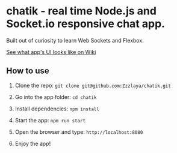 # chatik - real time Node.js and Socket.io responsive chat app. 

Built out of curiosity to learn Web Sockets and Flexbox.

[See what app's UI looks like on Wiki](https://github.com/Zzzlaya/chatik/wiki)

## How to use
1. Clone the repo: `git clone git@github.com:Zzzlaya/chatik.git`

2. Go into the app folder: `cd chatik`

3. Install dependencies: `npm install` 

4. Start the app: `npm run start`

5. Open the browser and type: `http://localhost:8080`

6. Enjoy the app!

